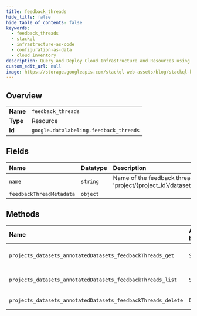 ```yaml
---
title: feedback_threads
hide_title: false
hide_table_of_contents: false
keywords:
  - feedback_threads
  - stackql
  - infrastructure-as-code
  - configuration-as-data
  - cloud inventory
description: Query and Deploy Cloud Infrastructure and Resources using SQL
custom_edit_url: null
image: https://storage.googleapis.com/stackql-web-assets/blog/stackql-blog-post-featured-image.png
---
```

  
    

## Overview
<table><tbody>
<tr><td><b>Name</b></td><td><code>feedback_threads</code></td></tr>
<tr><td><b>Type</b></td><td>Resource</td></tr>
<tr><td><b>Id</b></td><td><code>google.datalabeling.feedback_threads</code></td></tr>
</tbody></table>

## Fields
| Name | Datatype | Description |
|:-----|:---------|:------------|
| `name` | `string` | Name of the feedback thread. Format: 'project/{project_id}/datasets/{dataset_id}/annotatedDatasets/{annotated_dataset_id}/feedbackThreads/{feedback_thread_id}' |
| `feedbackThreadMetadata` | `object` |  |
## Methods
| Name | Accessible by | Required Params | Description |
|:-----|:--------------|:----------------|:------------|
| `projects_datasets_annotatedDatasets_feedbackThreads_get` | `SELECT` | `name` | Get a FeedbackThread object. |
| `projects_datasets_annotatedDatasets_feedbackThreads_list` | `SELECT` | `parent` | List FeedbackThreads with pagination. |
| `projects_datasets_annotatedDatasets_feedbackThreads_delete` | `DELETE` | `name` | Delete a FeedbackThread. |
